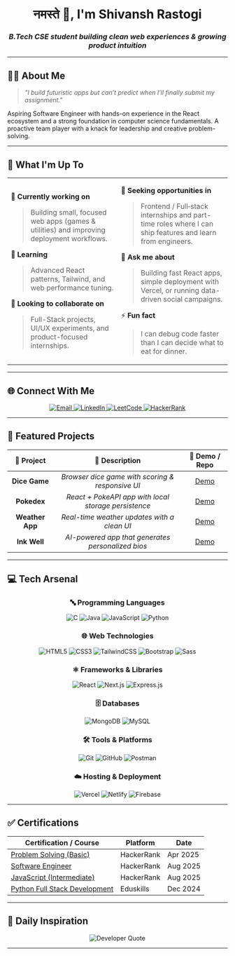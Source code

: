 <div align="center">

# नमस्ते 🙏, I'm **Shivansh Rastogi**

### _B.Tech CSE student building clean web experiences & growing product intuition_
---

</div>

## 👨‍💻 About Me

> _"I build futuristic apps but can’t predict when I’ll finally submit my assignment."_

Aspiring Software Engineer with hands-on experience in the React ecosystem and a strong foundation in computer science fundamentals. A proactive team player with a knack for leadership and creative problem-solving.

---

## 🚀 What I'm Up To

<table>
<tr>
<td width="50%">

🔭 **Currently working on**

> Building small, focused web apps (games & utilities) and improving deployment workflows.

🌱 **Learning**

> Advanced React patterns, Tailwind, and web performance tuning.

👯 **Looking to collaborate on**

> Full-Stack projects, UI/UX experiments, and product-focused internships.

</td>
<td width="50%">

🤝 **Seeking opportunities in**

> Frontend / Full‑stack internships and part-time roles where I can ship features and learn from engineers.

💬 **Ask me about**

> Building fast React apps, simple deployment with Vercel, or running data-driven social campaigns.

⚡ **Fun fact**

> I can debug code faster than I can decide what to eat for dinner.

</td>
</tr>
</table>

---

## 🌐 Connect With Me

<div align="center">

<p align="center">
  <a href="mailto:shivansh.rastogi1204@gmail.com">
    <img src="https://img.shields.io/badge/Email-%23D14836?style=for-the-badge&logo=gmail&logoColor=white" alt="Email" />
  </a>
  <a href="https://www.linkedin.com/in/shivansh-rastogi12/">
    <img src="https://img.shields.io/badge/LinkedIn-%230077B5?style=for-the-badge&logo=linkedin&logoColor=white" alt="LinkedIn" />
  </a>
  <a href="https://leetcode.com/u/Shivansh_1204/">
    <img src="https://img.shields.io/badge/LeetCode-%23FFA116?style=for-the-badge&logo=leetcode&logoColor=white" alt="LeetCode" />
  </a>
  <a href="https://www.hackerrank.com/profile/shivanshrastogi3">
  <img src="https://img.shields.io/badge/HackerRank-%2300EA64?style=for-the-badge&logo=hackerrank&logoColor=white" alt="HackerRank" />
</a>

</p>
</div>

---

## 🎯 Featured Projects

<div align="center">

| 🌟 **Project** |         📝 **Description**          |                  🔗 **Demo / Repo**                  |
| :------------: | :---------------------------------: | :-------------------------------------------: |
| **Dice Game**  | _Browser dice game with scoring & responsive UI_ | [Demo](https://dice-game-five-chi.vercel.app/) |
| **Pokedex**    | _React + PokeAPI app with local storage persistence_ | [Demo](https://pokedex-shivansh.vercel.app/) |
| **Weather App** | _Real-time weather updates with a clean UI_ | [Demo](https://appforweather.vercel.app/) |
| **Ink Well**   | _AI-powered app that generates personalized bios_ | [Demo](https://inkwell-eight.vercel.app/) |

</div>


---

## 💻 **Tech Arsenal**

<div align="center">

### **🔤 Programming Languages**

![C](https://img.shields.io/badge/C-00599C?style=for-the-badge&logo=c&logoColor=white)
![Java](https://img.shields.io/badge/Java-ED8B00?style=for-the-badge&logo=openjdk&logoColor=white)
![JavaScript](https://img.shields.io/badge/JavaScript-F7DF1E?style=for-the-badge&logo=javascript&logoColor=black)
![Python](https://img.shields.io/badge/Python-3776AB?style=for-the-badge&logo=python&logoColor=white)

### **🌐 Web Technologies**

![HTML5](https://img.shields.io/badge/HTML5-E34F26?style=for-the-badge&logo=html5&logoColor=white)
![CSS3](https://img.shields.io/badge/CSS3-1572B6?style=for-the-badge&logo=css3&logoColor=white)
![TailwindCSS](https://img.shields.io/badge/Tailwind_CSS-38B2AC?style=for-the-badge&logo=tailwind-css&logoColor=white)
![Bootstrap](https://img.shields.io/badge/Bootstrap-563D7C?style=for-the-badge&logo=bootstrap&logoColor=white)
![Sass](https://img.shields.io/badge/Sass-CC6699?style=for-the-badge&logo=sass&logoColor=white)

### **⚛️ Frameworks & Libraries**

![React](https://img.shields.io/badge/React-20232A?style=for-the-badge&logo=react&logoColor=61DAFB)
![Next.js](https://img.shields.io/badge/Next.js-000000?style=for-the-badge&logo=nextdotjs&logoColor=white)
![Express.js](https://img.shields.io/badge/Express.js-404D59?style=for-the-badge&logo=express&logoColor=white)

### **🗄️ Databases**

![MongoDB](https://img.shields.io/badge/MongoDB-4EA94B?style=for-the-badge&logo=mongodb&logoColor=white)
![MySQL](https://img.shields.io/badge/MySQL-005C84?style=for-the-badge&logo=mysql&logoColor=white)

### **🛠️ Tools & Platforms**

![Git](https://img.shields.io/badge/Git-F05032?style=for-the-badge&logo=git&logoColor=white)
![GitHub](https://img.shields.io/badge/GitHub-100000?style=for-the-badge&logo=github&logoColor=white)
![Postman](https://img.shields.io/badge/Postman-FF6C37?style=for-the-badge&logo=postman&logoColor=white)

### **☁️ Hosting & Deployment**

![Vercel](https://img.shields.io/badge/Vercel-000000?style=for-the-badge&logo=vercel&logoColor=white)
![Netlify](https://img.shields.io/badge/Netlify-00C7B7?style=for-the-badge&logo=netlify&logoColor=white)
![Firebase](https://img.shields.io/badge/Firebase-FFCA28?style=for-the-badge&logo=firebase&logoColor=black)


</div>

---

## ✅ Certifications

| Certification / Course                | Platform      | Date        |
|---------------------------------------|---------------|-------------|
| [Problem Solving (Basic)](https://drive.google.com/file/d/1Ao-_W6SKLcjPckyaNy-3h5L92eupAfPr/view?usp=drive_link)               | HackerRank    | Apr 2025    |
| [Software Engineer](https://drive.google.com/file/d/1DLQIv-n_A2Cm_Dlda3K7tNnVRGWW4pl1/view?usp=drive_link )                    | HackerRank    | Aug 2025    |
| [JavaScript (Intermediate)](https://drive.google.com/file/d/1w3mBKWfQEQoijpGfkz8DJfcTcfbl-l4a/view?usp=drive_link)             | HackerRank    | Aug 2025    |
| [Python Full Stack Development](https://drive.google.com/file/d/1Ja2vxmCi70K5hhlLNyMBFFG8di3vy8et/view?usp=drive_link)         | Eduskills     | Dec 2024    |



---

## 💭 **Daily Inspiration**

<div align="center">
<img src="https://quotes-github-readme.vercel.app/api?type=horizontal&theme=tokyonight" alt="Developer Quote" />
</div>

---
